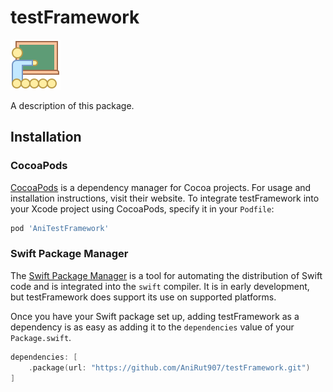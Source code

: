 # testFramework

![demo framework](https://github.com/AniRut907/testFramework/blob/main/testFramework/Assets.xcassets/demo%20icon.imageset/icons8-classroom-80.png)


A description of this package.

## Installation

### CocoaPods

[CocoaPods](https://cocoapods.org) is a dependency manager for Cocoa projects. For usage and installation instructions, visit their website. To integrate testFramework into your Xcode project using CocoaPods, specify it in your `Podfile`:

```ruby
pod 'AniTestFramework'
```
### Swift Package Manager

The [Swift Package Manager](https://swift.org/package-manager/) is a tool for automating the distribution of Swift code and is integrated into the `swift` compiler. It is in early development, but testFramework does support its use on supported platforms.

Once you have your Swift package set up, adding testFramework as a dependency is as easy as adding it to the `dependencies` value of your `Package.swift`.

```swift
dependencies: [
    .package(url: "https://github.com/AniRut907/testFramework.git")
]
